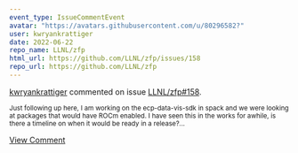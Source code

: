 ```yaml
---
event_type: IssueCommentEvent
avatar: "https://avatars.githubusercontent.com/u/80296582?"
user: kwryankrattiger
date: 2022-06-22
repo_name: LLNL/zfp
html_url: https://github.com/LLNL/zfp/issues/158
repo_url: https://github.com/LLNL/zfp
---
```


<a href='https://github.com/kwryankrattiger' target='_blank'>kwryankrattiger</a> commented on issue <a href='https://github.com/LLNL/zfp/issues/158' target='_blank'>LLNL/zfp#158</a>.

<small>Just following up here, I am working on the ecp-data-vis-sdk in spack and we were looking at packages that would have ROCm enabled. I have seen this in the works for awhile, is there a timeline on when it would be ready in a release?...</small>

<a href='https://github.com/LLNL/zfp/issues/158' target='_blank'>View Comment</a>